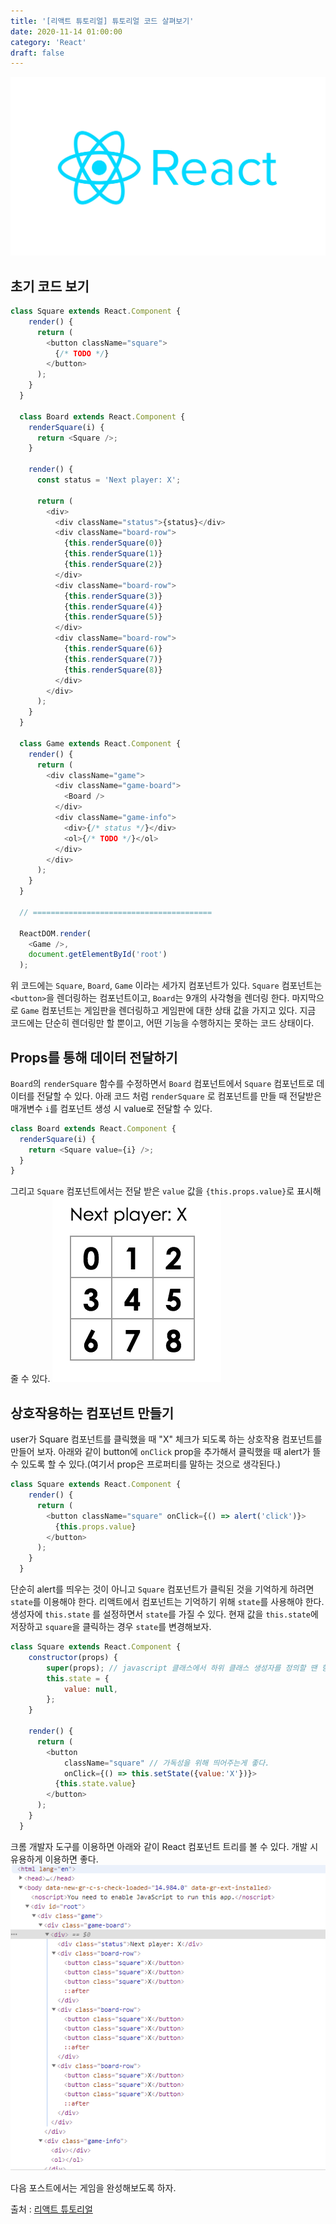 ```yaml
---
title: '[리액트 튜토리얼] 튜토리얼 코드 살펴보기'
date: 2020-11-14 01:00:00
category: 'React'
draft: false
---
```


![리액트](./images/react-logo.png)

## 초기 코드 보기 

```javascript
class Square extends React.Component {
    render() {
      return (
        <button className="square">
          {/* TODO */}
        </button>
      );
    }
  }
  
  class Board extends React.Component {
    renderSquare(i) {
      return <Square />;
    }
  
    render() {
      const status = 'Next player: X';
  
      return (
        <div>
          <div className="status">{status}</div>
          <div className="board-row">
            {this.renderSquare(0)}
            {this.renderSquare(1)}
            {this.renderSquare(2)}
          </div>
          <div className="board-row">
            {this.renderSquare(3)}
            {this.renderSquare(4)}
            {this.renderSquare(5)}
          </div>
          <div className="board-row">
            {this.renderSquare(6)}
            {this.renderSquare(7)}
            {this.renderSquare(8)}
          </div>
        </div>
      );
    }
  }
  
  class Game extends React.Component {
    render() {
      return (
        <div className="game">
          <div className="game-board">
            <Board />
          </div>
          <div className="game-info">
            <div>{/* status */}</div>
            <ol>{/* TODO */}</ol>
          </div>
        </div>
      );
    }
  }
  
  // ========================================
  
  ReactDOM.render(
    <Game />,
    document.getElementById('root')
  );
```
위 코드에는 `Square`, `Board`, `Game` 이라는 세가지 컴포넌트가 있다. `Square` 컴포넌트는 `<button>`을 렌더링하는 컴포넌트이고, `Board`는 9개의 사각형을 렌더링 한다. 마지막으로 `Game` 컴포넌트는 게임판을 렌더링하고 게임판에 대한 상태 값을 가지고 있다. 지금 코드에는 단순히 렌더링만 할 뿐이고, 어떤 기능을 수행하지는 못하는 코드 상태이다.


## Props를 통해 데이터 전달하기

`Board`의 `renderSquare` 함수를 수정하면서 `Board` 컴포넌트에서 `Square` 컴포넌트로 데이터를 전달할 수 있다. 아래 코드 처럼 `renderSquare` 로 컴포넌트를 만들 때 전달받은 매개변수 `i`를 컴포넌트 생성 시 value로 전달할 수 있다.
```javascript
class Board extends React.Component {
  renderSquare(i) {
    return <Square value={i} />;
  }
}
```

그리고 `Square` 컴포넌트에서는 전달 받은 `value` 값을 `{this.props.value}`로 표시해줄 수 있다.
![결과화면](./images/tictac-numbers.png)

## 상호작용하는 컴포넌트 만들기

user가 Square 컴포넌트를 클릭했을 때 "X" 체크가 되도록 하는 상호작용 컴포넌트를 만들어 보자. 아래와 같이 button에 `onClick` prop을 추가해서 클릭했을 때 alert가 뜰 수 있도록 할 수 있다.(여기서 prop은 프로퍼티를 말하는 것으로 생각된다.)

```javascript
class Square extends React.Component {
    render() {
      return (
        <button className="square" onClick={() => alert('click')}>
          {this.props.value}
        </button>
      );
    }
  }
```

단순히 alert를 띄우는 것이 아니고 `Square` 컴포넌트가 클릭된 것을 기억하게 하려면 `state`를 이용해야 한다. 리액트에서 컴포넌트는 기억하기 위해 `state`를 사용해야 한다. 생성자에 `this.state` 를 설정하면서 `state`를 가질 수 있다. 현재 값을 `this.state`에 저장하고 `square`을 클릭하는 경우 `state`를 변경해보자.

```javascript
class Square extends React.Component {
    constructor(props) {
        super(props); // javascript 클래스에서 하위 클래스 생성자를 정의할 땐 항상 super를 호출해야 합니다. 모든 react 컴포넌트 클래스는 생성자를 가질 때 super(props) 호출 구문부터 작성해야 한다.
        this.state = {
            value: null,
        };
    }

    render() {
      return (
        <button 
            className="square" // 가독성을 위해 띄어주는게 좋다.
            onClick={() => this.setState({value:'X'})}>
          {this.state.value}
        </button>
      );
    }
  }
```


크롬 개발자 도구를 이용하면 아래와 같이 React 컴포넌트 트리를 볼 수 있다. 개발 시 유용하게 이용하면 좋다.
![개발자도구](./images/developer-tool.png)


다음 포스트에서는 게임을 완성해보도록 하자.


출처 : [리액트 튜토리얼](https://ko.reactjs.org/tutorial/tutorial.html#setup-option-2-local-development-environment)
